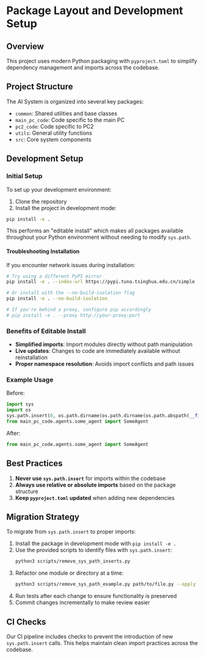 # Package Layout and Development Setup

## Overview

This project uses modern Python packaging with `pyproject.toml` to simplify dependency management and imports across the codebase.

## Project Structure

The AI System is organized into several key packages:

- `common`: Shared utilities and base classes
- `main_pc_code`: Code specific to the main PC
- `pc2_code`: Code specific to PC2
- `utils`: General utility functions
- `src`: Core system components

## Development Setup

### Initial Setup

To set up your development environment:

1. Clone the repository
2. Install the project in development mode:

```bash
pip install -e .
```

This performs an "editable install" which makes all packages available throughout your Python environment without needing to modify `sys.path`.

#### Troubleshooting Installation

If you encounter network issues during installation:

```bash
# Try using a different PyPI mirror
pip install -e . --index-url https://pypi.tuna.tsinghua.edu.cn/simple

# Or install with the --no-build-isolation flag
pip install -e . --no-build-isolation

# If you're behind a proxy, configure pip accordingly
# pip install -e . --proxy http://your-proxy:port
```

### Benefits of Editable Install

- **Simplified imports**: Import modules directly without path manipulation
- **Live updates**: Changes to code are immediately available without reinstallation
- **Proper namespace resolution**: Avoids import conflicts and path issues

### Example Usage

Before:
```python
import sys
import os
sys.path.insert(0, os.path.dirname(os.path.dirname(os.path.abspath(__file__))))
from main_pc_code.agents.some_agent import SomeAgent
```

After:
```python
from main_pc_code.agents.some_agent import SomeAgent
```

## Best Practices

1. **Never use `sys.path.insert`** for imports within the codebase
2. **Always use relative or absolute imports** based on the package structure
3. **Keep `pyproject.toml` updated** when adding new dependencies

## Migration Strategy

To migrate from `sys.path.insert` to proper imports:

1. Install the package in development mode with `pip install -e .`
2. Use the provided scripts to identify files with `sys.path.insert`:
   ```bash
   python3 scripts/remove_sys_path_inserts.py
   ```
3. Refactor one module or directory at a time:
   ```bash
   python3 scripts/remove_sys_path_example.py path/to/file.py --apply
   ```
4. Run tests after each change to ensure functionality is preserved
5. Commit changes incrementally to make review easier

## CI Checks

Our CI pipeline includes checks to prevent the introduction of new `sys.path.insert` calls. This helps maintain clean import practices across the codebase. 
